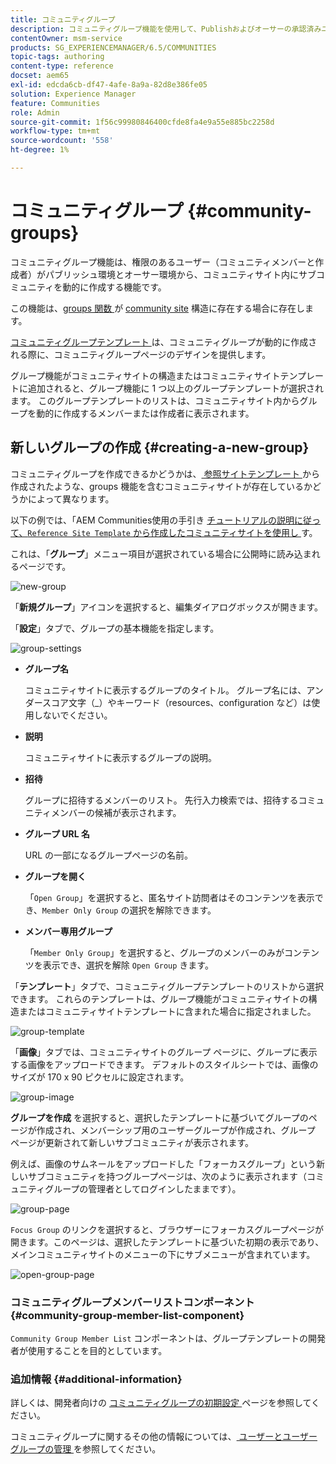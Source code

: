```yaml
---
title: コミュニティグループ
description: コミュニティグループ機能を使用して、Publishおよびオーサーの承認済みユーザーによって、コミュニティサイト内にサブコミュニティを動的に作成する方法を説明します。
contentOwner: msm-service
products: SG_EXPERIENCEMANAGER/6.5/COMMUNITIES
topic-tags: authoring
content-type: reference
docset: aem65
exl-id: edcda6cb-df47-4afe-8a9a-82d8e386fe05
solution: Experience Manager
feature: Communities
role: Admin
source-git-commit: 1f56c99980846400cfde8fa4e9a55e885bc2258d
workflow-type: tm+mt
source-wordcount: '558'
ht-degree: 1%

---
```


# コミュニティグループ {#community-groups}

コミュニティグループ機能は、権限のあるユーザー（コミュニティメンバーと作成者）がパブリッシュ環境とオーサー環境から、コミュニティサイト内にサブコミュニティを動的に作成する機能です。

この機能は、[groups 関数 ](/help/communities/functions.md#groups-function) が [community site](/help/communities/sites-console.md) 構造に存在する場合に存在します。

[ コミュニティグループテンプレート ](/help/communities/tools-groups.md) は、コミュニティグループが動的に作成される際に、コミュニティグループページのデザインを提供します。

グループ機能がコミュニティサイトの構造またはコミュニティサイトテンプレートに追加されると、グループ機能に 1 つ以上のグループテンプレートが選択されます。 このグループテンプレートのリストは、コミュニティサイト内からグループを動的に作成するメンバーまたは作成者に表示されます。

## 新しいグループの作成 {#creating-a-new-group}

コミュニティグループを作成できるかどうかは、[ 参照サイトテンプレート ](/help/communities/sites.md) から作成されたような、groups 機能を含むコミュニティサイトが存在しているかどうかによって異なります。

以下の例では、「AEM Communities使用の手引き [ チュートリアルの説明に従って、`Reference Site Template` から作成したコミュニティサイトを使用し ](/help/communities/getting-started.md) す。

これは、「**グループ**」メニュー項目が選択されている場合に公開時に読み込まれるページです。

![new-group](assets/new-group.png)

「**新規グループ**」アイコンを選択すると、編集ダイアログボックスが開きます。

「**設定**」タブで、グループの基本機能を指定します。

![group-settings](assets/group-settings.png)

* **グループ名**

  コミュニティサイトに表示するグループのタイトル。 グループ名には、アンダースコア文字（_）やキーワード（resources、configuration など）は使用しないでください。

* **説明**

  コミュニティサイトに表示するグループの説明。

* **招待**

  グループに招待するメンバーのリスト。 先行入力検索では、招待するコミュニティメンバーの候補が表示されます。

* **グループ URL 名**

  URL の一部になるグループページの名前。

* **グループを開く**

  「`Open Group`」を選択すると、匿名サイト訪問者はそのコンテンツを表示でき、`Member Only Group` の選択を解除できます。

* **メンバー専用グループ**

  「`Member Only Group`」を選択すると、グループのメンバーのみがコンテンツを表示でき、選択を解除 `Open Group` きます。

「**テンプレート**」タブで、コミュニティグループテンプレートのリストから選択できます。 これらのテンプレートは、グループ機能がコミュニティサイトの構造またはコミュニティサイトテンプレートに含まれた場合に指定されました。

![group-template](assets/group-template.png)

「**画像**」タブでは、コミュニティサイトのグループ ページに、グループに表示する画像をアップロードできます。 デフォルトのスタイルシートでは、画像のサイズが 170 x 90 ピクセルに設定されます。

![group-image](assets/group-image.png)

**グループを作成** を選択すると、選択したテンプレートに基づいてグループのページが作成され、メンバーシップ用のユーザーグループが作成され、グループ ページが更新されて新しいサブコミュニティが表示されます。

例えば、画像のサムネールをアップロードした「フォーカスグループ」という新しいサブコミュニティを持つグループページは、次のように表示されます（コミュニティグループの管理者としてログインしたままです）。

![group-page](assets/group-page.png)

`Focus Group` のリンクを選択すると、ブラウザーにフォーカスグループページが開きます。このページは、選択したテンプレートに基づいた初期の表示であり、メインコミュニティサイトのメニューの下にサブメニューが含まれています。

![open-group-page](assets/open-group-page.png)

### コミュニティグループメンバーリストコンポーネント {#community-group-member-list-component}

`Community Group Member List` コンポーネントは、グループテンプレートの開発者が使用することを目的としています。

### 追加情報 {#additional-information}

詳しくは、開発者向けの [ コミュニティグループの初期設定 ](/help/communities/essentials-groups.md) ページを参照してください。

コミュニティグループに関するその他の情報については、[ ユーザーとユーザーグループの管理 ](/help/communities/users.md) を参照してください。
